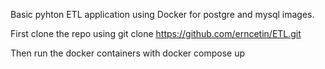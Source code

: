 Basic pyhton ETL application using Docker for postgre and mysql images.

First clone the repo using git clone https://github.com/erncetin/ETL.git 

Then run the docker containers with docker compose up